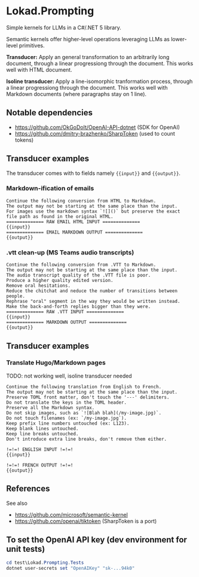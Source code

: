 # Lokad.Prompting

Simple kernels for LLMs in a C#/.NET 5 library.

Semantic kernels offer higher-level operations leveraging LLMs as 
lower-level primitives.

**Transducer:** Apply an general transformation to an arbitrarily
long document, through a linear progressiong through the document.
This works well with HTML document.

**Isoline transducer:** Apply a line-isomorphic tranformation process,
through a linear progressiong through the document. This works well
with Markdown documents (where paragraphs stay on 1 line).

## Notable dependencies

- https://github.com/OkGoDoIt/OpenAI-API-dotnet (SDK for OpenAI)
- https://github.com/dmitry-brazhenko/SharpToken (used to count tokens)

## Transducer examples

The transducer comes with to fields namely `{{input}}` and `{{output}}`.


### Markdown-ification of emails

```
Continue the following conversion from HTML to Markdown.
The output may not be starting at the same place than the input.
For images use the markdown syntax `![]()` but preserve the exact
file path as found in the original HTML.
============== RAW EMAIL HTML INPUT ==============
{{input}}
============== EMAIL MARKDOWN OUTPUT ==============
{{output}}
```

### .vtt clean-up (MS Teams audio transcripts)

```
Continue the following conversion from .VTT to Markdown.
The output may not be starting at the same place than the input.
The audio transcript quality of the .VTT file is poor. 
Produce a higher quality edited version.
Remove oral hesitations.
Reduce the chitchat and neduce the number of transitions between people.
Rephrase "oral" segment in the way they would be written instead.
Make the back-and-forth replies bigger than they were.
============== RAW .VTT INPUT ==============
{{input}}
============== MARKDOWN OUTPUT ==============
{{output}}
```

## Transducer examples

### Translate Hugo/Markdown pages

TODO: not working well, isoline transducer needed

```
Continue the following translation from English to French.
The output may not be starting at the same place than the input.
Preserve TOML front matter, don't touch the '---' delimiters.
Do not translate the keys in the TOML header.
Preserve all the Markdown syntax. 
Do not skip images, such as `![Blah blah](/my-image.jpg)`.
Do not touch filenames (ex: `/my-image.jpg`).
Keep prefix line numbers untouched (ex: L123).
Keep blank lines untouched.
Keep line breaks untouched. 
Don't introduce extra line breaks, don't remove them either.

!=!=! ENGLISH INPUT !=!=!
{{input}}

!=!=! FRENCH OUTPUT !=!=!
{{output}}
```

## References

See also
- https://github.com/microsoft/semantic-kernel 
- https://github.com/openai/tiktoken (SharpToken is a port)

## To set the OpenAI API key (dev environment for unit tests)

```powershell
cd test\Lokad.Prompting.Tests
dotnet user-secrets set "OpenAIKey" "sk-...94k0"
```
